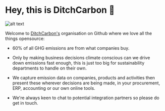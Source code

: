 <h1>Hey, this is DitchCarbon 👋</h1>

![alt text]([ditchcarbon_github.png](https://iili.io/HLJKsZQ.png))

Welcome to [DitchCarbon's](https://ditchcarbon.com)  organisation on Github where we love all the things opensource:
- 60% of all GHG emissions are from what companies buy. 

- Only by making business decisions climate conscious can we drive down emissions fast enough, this is just too big for sustainability departments to handle on their own.

- We capture emission data on companies, products and activities then present these wherever decisions are being made, in your procurement, ERP, accounting or our own online tools. 

- We're always keen to chat to potential integration partners so please do get in touch.
